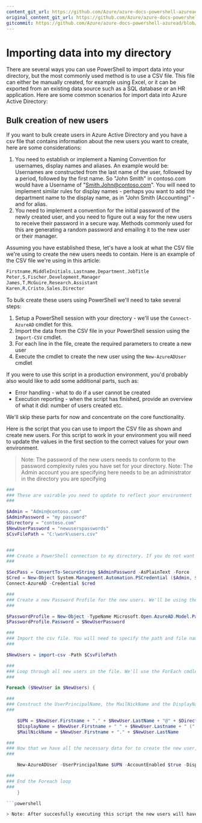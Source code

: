 ```yaml
---
content_git_url: https://github.com/Azure/azure-docs-powershell-azuread/blob/RobdeJong-patch-12/Azure%20AD%20Cmdlets/docs-conceptual/Importing-Data.md
original_content_git_url: https://github.com/Azure/azure-docs-powershell-azuread/blob/RobdeJong-patch-12/Azure%20AD%20Cmdlets/docs-conceptual/Importing-Data.md
gitcommit: https://github.com/Azure/azure-docs-powershell-azuread/blob/1c13f9406dedbd6f57ff192ddc0259f25ab17cff
---
```

# Importing data into my directory
There are several ways you can use PowerShell to import data into your directory, but the most commonly used method is to use a CSV file. This file can either be manually created, for example using Excel, or it can be exported from an existing data source such as a SQL database or an HR application. Here are some common scenarios for import data into Azure Active Directory:

## Bulk creation of new users
If you want to bulk create users in Azure Active Directory and you have a csv file that contains information about the new users you want to create, here are some considerations:

1. You need to establish or implement a Naming Convention for usernames, display names and aliases. An example would be: Usernames are constructed from the last name of the user, followed by a period, followed by the first name. So "John Smith" in contoso.com would have a Username of "Smith.John@contoso.com". You will need to implement similar rules for display names - perhaps you want to add the department name to the display name, as in "John Smith (Accounting)" - and for alias.
2. You need to implement a convention for the initial password of the newly created user, and you need to figure out a way for the new users to receive their password in a secure way. Methods commonly used for this are generating a random password and emailing it to the new user or their manager.

Assuming you have established these, let's have a look at what the CSV file we're using to create the new users needs to contain. Here is an example of the CSV file we're using in this article:

```powershell
Firstname,MiddleInitials,Lastname,Department,JobTitle
Peter,S,Fischer,Development,Manager
James,T,McGuire,Research,Assistant
Karen,R,Cristo,Sales,Director
```

To bulk create these users using PowerShell we'll need to take several steps:

1. Setup a PowerShell session with your directory - we'll use the ```Connect-AzureAD``` cmdlet for this.
2. Import the data from the CSV file in your PowerShell session using the ```Import-CSV``` cmdlet.
3. For each line in the file, create the required parameters to create a new user 
4. Execute the cmdlet to create the new user using the ```New-AzureADUser``` cmdlet

If you were to use this script in a production environment, you'd probably also would like to add some additional parts, such as:

+ Error handling - what to do if a user cannot be created
+ Execution reporting - when the script has finished, provide an overview of what it did: number of users created etc.

We'll skip these parts for now and concentrate on the core functionality.

Here is the script that you can use to import the CSV file as shown and create new users. For this script to work in your environment you will need to update the values in the first section to the correct values for your own environment.

> Note: The password of the new users needs to conform to the password complexity rules you have set for your directory.
> Note: The Admin account you are specifying here needs to be an administrator in the directory you are specifying

```powershell
###
### These are vairable you need to update to reflect your environment
###

$Admin = "Admin@contoso.com"
$AdminPassword = "my password"
$Directory = "contoso.com"
$NewUserPassword = "newuserspasswords"
$CsvFilePath = "C:\work\users.csv"


###
### Create a PowerShell connection to my directory. If you do not want to specify the password in the script, you can simply replace this with "Connect-AzureAD", which will prompt for a username and password.
###

$SecPass = ConvertTo-SecureString $AdminPassword -AsPlainText -Force
$Cred = New-Object System.Management.Automation.PSCredential ($Admin, $SecPass)
Connect-AzureAD -Credential $cred

###
### Create a new Password Profile for the new users. We'll be using the same password for all new users in this example
###

$PasswordProfile = New-Object -TypeName Microsoft.Open.AzureAD.Model.PasswordProfile
$PasswordProfile.Password = $NewUserPassword

###
### Import the csv file. You will need to specify the path and file name of the CSV file in this cmdlet
###

$NewUsers = import-csv -Path $CsvFilePath

###
### Loop through all new users in the file. We'll use the ForEach cmdlet for this.
###

Foreach ($NewUser in $NewUsers) { 

###
### Construct the UserPrincipalName, the MailNickName and the DisplayName from the input data in the file 
###

    $UPN = $NewUser.Firstname + "." + $NewUser.LastName + "@" + $DirectoryName
    $DisplayName = $NewUser.Firstname + " " + $NewUser.Lastname + " (" + $NewUser.Department + ")"
    $MailNickName = $NewUser.Firstname + "." + $NewUser.LastName

###
### Now that we have all the necessary data for to create the new user, we can execute the New-AzureADUser cmdlet  
###

    New-AzureADUser -UserPrincipalName $UPN -AccountEnabled $true -DisplayName $DisplayName -GivenName $NewUser.FirstName -MailNickName $MailNickName -Surname $NewUser.LastName -Department $Newuser.Department -JobTitle $NewUser.JobTitle -PasswordProfile $PasswordProfile

###
### End the Foreach loop
###
    }

```powershell

> Note: After succesfully executing this script the new users will have been created in your Azure Active Directory. Not ethat since we have specified -AccountEnabled = $True, the new users can immediately use their password to sign in to the directory. If you do not want the users accounts to be active directly after running the script, you can specify -AccountEnabled = $False, and enable the accounts later using the Set-AzureADUser cmdlet.
